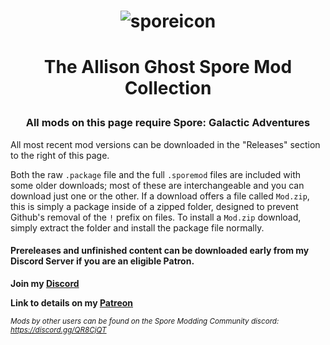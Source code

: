 # <p align="center">![sporeicon](https://github.com/Valla-Chan/Spore-Mods/assets/20942102/ec399aeb-c95f-446a-aaa6-6b1ae70514c5)</p>
# <p align="center">The Allison Ghost Spore Mod Collection


### <p align="center">All mods on this page require Spore: Galactic Adventures</p>
All most recent mod versions can be downloaded in the "Releases" section to the right of this page.

Both the raw `.package` file and the full `.sporemod` files are included with some older downloads; most of these are interchangeable and you can download just one or the other.
If a download offers a file called `Mod.zip`, this is simply a package inside of a zipped folder, designed to prevent Github's removal of the `!` prefix on files. To install a `Mod.zip` download, simply extract the folder and install the package file normally. 


#### Prereleases and unfinished content can be downloaded early from my Discord Server if you are an eligible Patron.

<b>Join my [Discord](https://discord.gg/YV88FYxD2q)</b>

<b>Link to details on my [Patreon](https://www.patreon.com/posts/prerelease-for-76535751)</b>


<sub>*Mods by other users can be found on the Spore Modding Community discord: https://discord.gg/QR8CjQT*
